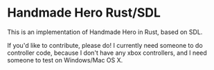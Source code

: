 Handmade Hero Rust/SDL
======================

This is an implementation of Handmade Hero in Rust, based on SDL.

If you'd like to contribute, please do! I currently need someone to do
controller code, because I don't have any xbox controllers, and I need someone
to test on Windows/Mac OS X.
